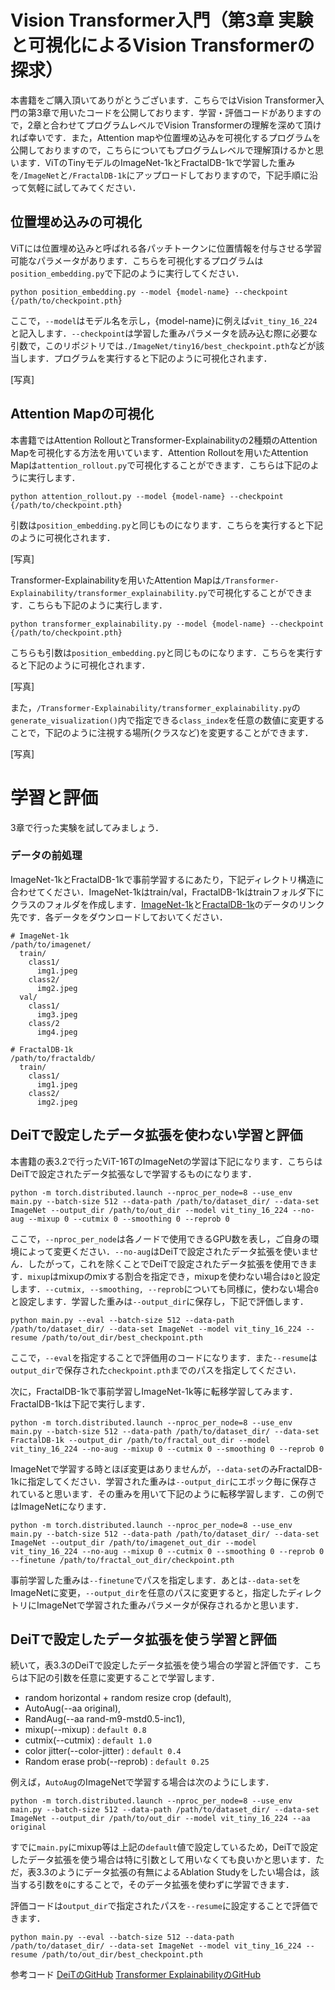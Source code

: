 # Vision Transformer入門（第3章 実験と可視化によるVision Transformerの探求）

本書籍をご購入頂いてありがとうございます．こちらではVision Transformer入門の第3章で用いたコードを公開しております．学習・評価コードがありますので，2章と合わせてプログラムレベルでVision Transformerの理解を深めて頂ければ幸いです．また，Attention mapや位置埋め込みを可視化するプログラムを公開しておりますので，こちらについてもプログラムレベルで理解頂けるかと思います．ViTのTinyモデルのImageNet-1kとFractalDB-1kで学習した重みを```/ImageNet```と```/FractalDB-1k```にアップロードしておりますので，下記手順に沿って気軽に試してみてください．

## 位置埋め込みの可視化
ViTには位置埋め込みと呼ばれる各パッチトークンに位置情報を付与させる学習可能なパラメータがあります．こちらを可視化するプログラムは```position_embedding.py```で下記のように実行してください．
```
python position_embedding.py --model {model-name} --checkpoint {/path/to/checkpoint.pth}
```
ここで，```--model```はモデル名を示し，{model-name}に例えば```vit_tiny_16_224```と記入します．```--checkpoint```は学習した重みパラメータを読み込む際に必要な引数で，このリポジトリでは```./ImageNet/tiny16/best_checkpoint.pth```などが該当します．プログラムを実行すると下記のように可視化されます．

[写真]

## Attention Mapの可視化
本書籍ではAttention RolloutとTransformer-Explainabilityの2種類のAttention Mapを可視化する方法を用いています．Attention Rolloutを用いたAttention Mapは```attention_rollout.py```で可視化することができます．こちらは下記のように実行します．
```
python attention_rollout.py --model {model-name} --checkpoint {/path/to/checkpoint.pth}
```
引数は```position_embedding.py```と同じものになります．こちらを実行すると下記のように可視化されます．

[写真]

Transformer-Explainabilityを用いたAttention Mapは```/Transformer-Explainability/transformer_explainability.py```で可視化することができます．こちらも下記のように実行します．
```
python transformer_explainability.py --model {model-name} --checkpoint {/path/to/checkpoint.pth}
```
こちらも引数は```position_embedding.py```と同じものになります．こちらを実行すると下記のように可視化されます．

[写真]

また，```/Transformer-Explainability/transformer_explainability.py```の```generate_visualization()```内で指定できる```class_index```を任意の数値に変更することで，下記のように注視する場所(クラスなど)を変更することができます．

[写真]

# 学習と評価
3章で行った実験を試してみましょう．

### データの前処理
ImageNet-1kとFractalDB-1kで事前学習するにあたり，下記ディレクトリ構造に合わせてください．ImageNet-1kはtrain/val，FractalDB-1kはtrainフォルダ下にクラスのフォルダを作成します．[ImageNet-1k](https://image-net.org/download.php)と[FractalDB-1k](https://hirokatsukataoka16.github.io/Pretraining-without-Natural-Images/)のデータのリンク先です．各データをダウンロードしておいてください．

```
# ImageNet-1k
/path/to/imagenet/
  train/
    class1/
      img1.jpeg
    class2/
      img2.jpeg
  val/
    class1/
      img3.jpeg
    class/2
      img4.jpeg
      
# FractalDB-1k
/path/to/fractaldb/
  train/
    class1/
      img1.jpeg
    class2/
      img2.jpeg
```

## DeiTで設定したデータ拡張を使わない学習と評価
本書籍の表3.2で行ったViT-16TのImageNetの学習は下記になります．こちらはDeiTで設定されたデータ拡張なしで学習するものになります．
```
python -m torch.distributed.launch --nproc_per_node=8 --use_env main.py --batch-size 512 --data-path /path/to/dataset_dir/ --data-set ImageNet --output_dir /path/to/out_dir --model vit_tiny_16_224 --no-aug --mixup 0 --cutmix 0 --smoothing 0 --reprob 0
```
ここで，```--nproc_per_node```は各ノードで使用できるGPU数を表し，ご自身の環境によって変更ください．```--no-aug```はDeiTで設定されたデータ拡張を使いません．したがって，これを除くことでDeiTで設定されたデータ拡張を使用できます．```mixup```はmixupのmixする割合を指定でき，mixupを使わない場合は```0```と設定します．```--cutmix, --smoothing, --reprob```についても同様に，使わない場合```0``` と設定します．学習した重みは```--output_dir```に保存し，下記で評価します．
```
python main.py --eval --batch-size 512 --data-path /path/to/dataset_dir/ --data-set ImageNet --model vit_tiny_16_224 --resume /path/to/out_dir/best_checkpoint.pth
```
ここで，```--eval```を指定することで評価用のコードになります．また```--resume```は```output_dir```で保存された```checkpoint.pth```までのパスを指定してください．

次に，FractalDB-1kで事前学習しImageNet-1k等に転移学習してみます．FractalDB-1kは下記で実行します．
```
python -m torch.distributed.launch --nproc_per_node=8 --use_env main.py --batch-size 512 --data-path /path/to/dataset_dir/ --data-set FractalDB-1k --output_dir /path/to/fractal_out_dir --model vit_tiny_16_224 --no-aug --mixup 0 --cutmix 0 --smoothing 0 --reprob 0
```
ImageNetで学習する時とほぼ変更はありませんが，```--data-set```のみFractalDB-1kに指定してください．学習された重みは```--output_dir```にエポック毎に保存されていると思います．その重みを用いて下記のように転移学習します．この例ではImageNetになります．
```
python -m torch.distributed.launch --nproc_per_node=8 --use_env main.py --batch-size 512 --data-path /path/to/dataset_dir/ --data-set ImageNet --output_dir /path/to/imagenet_out_dir --model vit_tiny_16_224 --no-aug --mixup 0 --cutmix 0 --smoothing 0 --reprob 0 --finetune /path/to/fractal_out_dir/checkpoint.pth
```
事前学習した重みは```--finetune```でパスを指定します．あとは```--data-set```をImageNetに変更，```--output_dir```を任意のパスに変更すると，指定したディレクトリにImageNetで学習された重みパラメータが保存されるかと思います．

## DeiTで設定したデータ拡張を使う学習と評価
続いて，表3.3のDeiTで設定したデータ拡張を使う場合の学習と評価です．こちらは下記の引数を任意に変更することで学習します．
* random horizontal + random resize crop (default),
* AutoAug(--aa original), 
* RandAug(--aa rand-m9-mstd0.5-inc1), 
* mixup(--mixup) : ```default 0.8```
* cutmix(--cutmix) : ```default 1.0```
* color jitter(--color-jitter) : ```default 0.4```
* Random erase prob(--reprob) : ```default 0.25```

例えば，```AutoAug```のImageNetで学習する場合は次のようにします．
```
python -m torch.distributed.launch --nproc_per_node=8 --use_env main.py --batch-size 512 --data-path /path/to/dataset_dir/ --data-set ImageNet --output_dir /path/to/out_dir --model vit_tiny_16_224 --aa original
```
すでに```main.py```にmixup等は上記の```default```値で設定しているため，DeiTで設定したデータ拡張を使う場合は特に引数として用いなくても良いかと思います．ただ，表3.3のようにデータ拡張の有無によるAblation Studyをしたい場合は，該当する引数を```0```にすることで，そのデータ拡張を使わずに学習できます．

評価コードは```output_dir```で指定されたパスを```--resume```に設定することで評価できます．
```
python main.py --eval --batch-size 512 --data-path /path/to/dataset_dir/ --data-set ImageNet --model vit_tiny_16_224 --resume /path/to/out_dir/best_checkpoint.pth
```

参考コード
[DeiTのGitHub](https://github.com/facebookresearch/deit)
[Transformer ExplainabilityのGitHub](https://github.com/hila-chefer/Transformer-Explainability)
